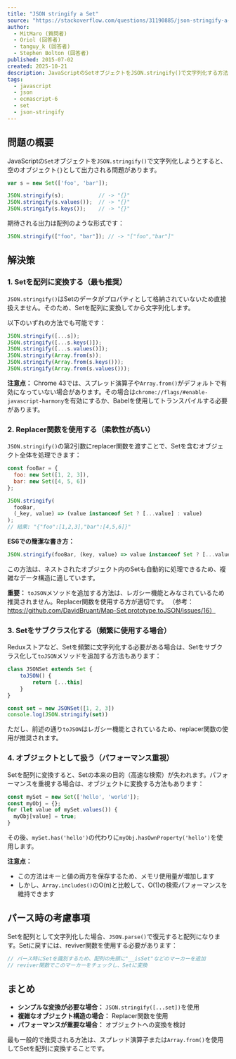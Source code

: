 ```yaml
---
title: "JSON stringify a Set"
source: "https://stackoverflow.com/questions/31190885/json-stringify-a-set"
author:
  - MitMaro (質問者)
  - Oriol (回答者)
  - tanguy_k (回答者)
  - Stephen Bolton (回答者)
published: 2015-07-02
created: 2025-10-21
description: JavaScriptのSetオブジェクトをJSON.stringify()で文字列化する方法についてのStack Overflowの質問。Setは通常のJSON.stringify()では空オブジェクト"{}"として出力されるため、配列への変換やreplacer関数などの解決策が提案されている。
tags:
  - javascript
  - json
  - ecmascript-6
  - set
  - json-stringify
---
```


## 問題の概要

JavaScriptの`Set`オブジェクトを`JSON.stringify()`で文字列化しようとすると、空のオブジェクト`{}`として出力される問題があります。

```javascript
var s = new Set(['foo', 'bar']);

JSON.stringify(s);           // -> "{}"
JSON.stringify(s.values());  // -> "{}"
JSON.stringify(s.keys());    // -> "{}"
```

期待される出力は配列のような形式です：

```javascript
JSON.stringify(["foo", "bar"]); // -> "["foo","bar"]"
```

## 解決策

### 1. Setを配列に変換する（最も推奨）

`JSON.stringify()`はSetのデータがプロパティとして格納されていないため直接扱えません。そのため、Setを配列に変換してから文字列化します。

以下のいずれの方法でも可能です：

```javascript
JSON.stringify([...s]);
JSON.stringify([...s.keys()]);
JSON.stringify([...s.values()]);
JSON.stringify(Array.from(s));
JSON.stringify(Array.from(s.keys()));
JSON.stringify(Array.from(s.values()));
```

**注意点：** Chrome 43では、スプレッド演算子や`Array.from()`がデフォルトで有効になっていない場合があります。その場合は`chrome://flags/#enable-javascript-harmony`を有効にするか、Babelを使用してトランスパイルする必要があります。

### 2. Replacer関数を使用する（柔軟性が高い）

`JSON.stringify()`の第2引数にreplacer関数を渡すことで、Setを含むオブジェクト全体を処理できます：

```javascript
const fooBar = {
  foo: new Set([1, 2, 3]),
  bar: new Set([4, 5, 6])
};

JSON.stringify(
  fooBar,
  (_key, value) => (value instanceof Set ? [...value] : value)
);
// 結果: "{"foo":[1,2,3],"bar":[4,5,6]}"
```

**ES6での簡潔な書き方：**

```javascript
JSON.stringify(fooBar, (key, value) => value instanceof Set ? [...value] : value)
```

この方法は、ネストされたオブジェクト内のSetも自動的に処理できるため、複雑なデータ構造に適しています。

**重要：** `toJSON`メソッドを追加する方法は、レガシー機能とみなされているため推奨されません。Replacer関数を使用する方が適切です。
（参考：<https://github.com/DavidBruant/Map-Set.prototype.toJSON/issues/16）>

### 3. Setをサブクラス化する（頻繁に使用する場合）

Reduxストアなど、Setを頻繁に文字列化する必要がある場合は、Setをサブクラス化して`toJSON`メソッドを追加する方法もあります：

```javascript
class JSONSet extends Set {
    toJSON() {
        return [...this]
    }
}

const set = new JSONSet([1, 2, 3])
console.log(JSON.stringify(set))
```

ただし、前述の通り`toJSON`はレガシー機能とされているため、replacer関数の使用が推奨されます。

### 4. オブジェクトとして扱う（パフォーマンス重視）

Setを配列に変換すると、Setの本来の目的（高速な検索）が失われます。パフォーマンスを重視する場合は、オブジェクトに変換する方法もあります：

```javascript
const mySet = new Set(['hello', 'world']);
const myObj = {};
for (let value of mySet.values()) {
  myObj[value] = true;
}
```

その後、`mySet.has('hello')`の代わりに`myObj.hasOwnProperty('hello')`を使用します。

**注意点：**

- この方法はキーと値の両方を保存するため、メモリ使用量が増加します
- しかし、`Array.includes()`のO(n)と比較して、O(1)の検索パフォーマンスを維持できます

## パース時の考慮事項

Setを配列として文字列化した場合、`JSON.parse()`で復元すると配列になります。Setに戻すには、reviver関数を使用する必要があります：

```javascript
// パース時にSetを識別するため、配列の先頭に"__isSet"などのマーカーを追加
// reviver関数でこのマーカーをチェックし、Setに変換
```

## まとめ

- **シンプルな変換が必要な場合：** `JSON.stringify([...set])`を使用
- **複雑なオブジェクト構造の場合：** Replacer関数を使用
- **パフォーマンスが重要な場合：** オブジェクトへの変換を検討

最も一般的で推奨される方法は、スプレッド演算子または`Array.from()`を使用してSetを配列に変換することです。
